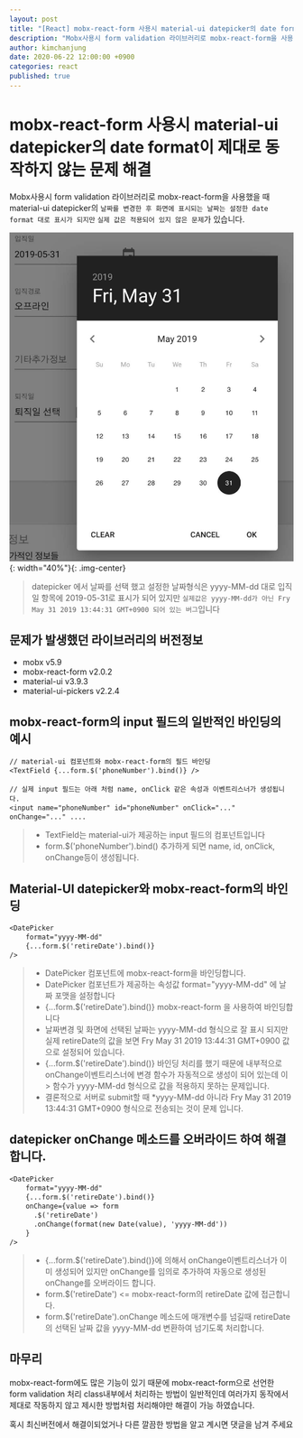 ```yaml
---
layout: post
title: "[React] mobx-react-form 사용시 material-ui datepicker의 date format이 제대로 동작하지 않는 문제 해결"
description: "Mobx사용시 form validation 라이브러리로 mobx-react-form을 사용했을 때 material-ui datepicker의 날짜를 변경한 후 화면에 표시되는 날짜는 설정한 date format 대로 표시가 되지만 실제 값은 적용되어 있지 않은 문제`가 있습니다."
author: kimchanjung
date: 2020-06-22 12:00:00 +0900
categories: react
published: true
---
```


# mobx-react-form 사용시 material-ui datepicker의 date format이 제대로 동작하지 않는 문제 해결
Mobx사용시 form validation 라이브러리로 mobx-react-form을 사용했을 때 material-ui datepicker의 `날짜를 변경한 후 화면에 표시되는 날짜는 설정한 date format 대로 표시가 되지만` `실제 값은 적용되어 있지 않은 문제`가 있습니다.

![material-ui-datepicker](/post-img/react/material-ui-datepicker.png){: width="40%"}{: .img-center}

> datepicker 에서 날짜를 선택 했고 설정한 날짜형식은 yyyy-MM-dd 대로 입직일 항목에 2019-05-31로 표시가 되어 있지만 `실제값은 yyyy-MM-dd가 아닌 Fry May 31 2019 13:44:31 GMT+0900 되어 있는 버그`입니다  

## 문제가 발생했던 라이브러리의 버전정보
- mobx v5.9
- mobx-react-form v2.0.2
- material-ui v3.9.3
- material-ui-pickers v2.2.4

## mobx-react-form의 input 필드의 일반적인 바인딩의 예시
```react
// material-ui 컴포넌트와 mobx-react-form의 필드 바인딩
<TextField {...form.$('phoneNumber').bind()} />

// 실제 input 필드는 아래 처럼 name, onClick 같은 속성과 이벤트리스너가 생성됩니다.
<input name="phoneNumber" id="phoneNumber" onClick="..." onChange="..." ....
```
> - TextField는 material-ui가 제공하는 input 필드의 컴포넌트입니다
> - form.$('phoneNumber').bind() 추가하게 되면 name, id, onClick, onChange등이 생성됩니다.

## Material-UI datepicker와 mobx-react-form의 바인딩
```react
<DatePicker
    format="yyyy-MM-dd"
    {...form.$('retireDate').bind()}
/>    
```
> - DatePicker 컴포넌트에 mobx-react-form을 바인딩합니다. 
> - DatePicker 컴포넌트가 제공하는 속성값 format="yyyy-MM-dd" 에 날짜 포맷을 설정합니다
> - {...form.$('retireDate').bind()} mobx-react-form 을 사용하여 바인딩합니다
> - 날짜변경 및 화면에 선택된 날짜는 yyyy-MM-dd 형식으로 잘 표시 되지만 실제 retireDate의 값을 보면 Fry May 31 2019 13:44:31 GMT+0900 값으로 설정되어 있습니다.
> - {...form.$('retireDate').bind()} 바인딩 처리를 했기 때문에 내부적으로 onChange이벤트리스너에 변경 함수가 자동적으로 생성이 되어 있는데 이 > 함수가 yyyy-MM-dd 형식으로 값을 적용하지 못하는 문제입니다.
> - 결론적으로 서버로 submit할 때 *yyyy-MM-dd 아니라 Fry May 31 2019 13:44:31 GMT+0900 형식으로 전송되는 것이 문제 입니다.

## datepicker onChange 메소드를 오버라이드 하여 해결합니다.
```react
<DatePicker
    format="yyyy-MM-dd"
    {...form.$('retireDate').bind()}
    onChange={value => form
      .$('retireDate')
      .onChange(format(new Date(value), 'yyyy-MM-dd'))
    }
/>    
```
> - {...form.$('retireDate').bind()}에 의해서 onChange이벤트리스너가 이미 생성되어 있지만 onChange를 임의로 추가하여 자동으로 생성된 onChange를 오버라이드 합니다.
> - form.$('retireDate') <= mobx-react-form의 retireDate 값에 접근합니다.
> - form.$('retireDate').onChange 메소드에 매개변수를 넘길때 retireDate의 선택된 날짜 값을 yyyy-MM-dd 변환하여 넘기도록 처리합니다.

## 마무리
mobx-react-form에도 많은 기능이 있기 때문에 mobx-react-form으로 선언한 form validation 처리 class내부에서 처리하는 방법이 일반적인데 여러가지 동작에서 제대로 작동하지 않고 제시한 방법처럼 처리해야만 해결이 가능 하였습니다.

혹시 최신버전에서 해결이되었거나 다른 깔끔한 방법을 알고 계시면 댓글을 남겨 주세요




